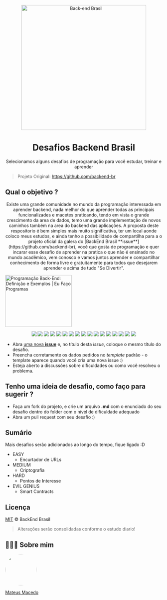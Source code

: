 <p align="center">
 <img src="https://avatars3.githubusercontent.com/u/30732658" width="400" alt="Back-end Brasil">
</p>
<h1 align="center">Desafios Backend Brasil </h1>
<p align="center">Selecionamos alguns desafios de programação para você estudar, treinar e aprender</p>

>Projeto Original: <https://github.com/backend-br>

## Qual o objetivo ?
<p style="text-align: center;">
Existe uma grande comunidade no mundo da programação interessada em aprender backend, nada melhor do que aprender todas as principais funcionalizades e macetes praticando, tendo em vista o grande crescimento da area de dados, temo uma grande implementação de novos caminhos também na area do backend das aplicações. A proposta deste respositorio é bem simples mais muito significativa, ter um local aonde coloco meus estudos, e ainda tenho a possibilidade de compartilha para a o projeto oficial da galera do [BackEnd Brasil **issue**](https://github.com/backend-br), você que gosta de programação e quer incarar esse desafio de aprender na pratica o que não é ensinado no mundo acadêmico, vem conosco e vamos juntos aprender e compartilhar conhecimento de forma livre e gratuitamente para todos que desejarem aprender e acima de tudo "Se Divertir".
</p>
<img alt="Programação Back-End: Definição e Exemplos | Eu Faço Programas" class="n3VNCb" src="https://eufacoprogramas.com/wp-content/uploads/2018/10/front-end-definicao.jpg" data-noaft="1" jsname="HiaYvf" jsaction="load:XAeZkd;" style="width: 212.789px; height: 166px; margin: 0px;">

<p align="center">
<img src="https://img.shields.io/badge/java%20-FF0000.svg?&style=for-the-badge&logo=java&logoColor=white"/>
<img src="https://img.shields.io/badge/javascript%20-%23323330.svg?&style=for-the-badge&logo=javascript&logoColor=%23F7DF1E"/>
<img src="https://img.shields.io/badge/angular%20-FF0000.svg?&style=for-the-badge&logo=angular&logoColor=white"/>
<img src="https://img.shields.io/badge/react%20-%2320232a.svg?&style=for-the-badge&logo=react&logoColor=%2361DAFB"/>
<img src="https://img.shields.io/badge/react_native%20-%2320232a.svg?&style=for-the-badge&logo=react&logoColor=%2361DAFB"/>
<img src="https://img.shields.io/badge/node.js%20-%2343853D.svg?&style=for-the-badge&logo=node.js&logoColor=white"/>
<img src="https://img.shields.io/badge/typescript%20-%23007ACC.svg?&style=for-the-badge&logo=typescript&logoColor=white"/>
<img src="https://img.shields.io/badge/kotlin%20-%23007ACC.svg?&style=for-the-badge&logo=kotlin&logoColor=white"/>
<img src="https://img.shields.io/badge/elixir%20-314690.svg?&style=for-the-badge&logo=elixir&logoColor=violet"/>
<img src="https://img.shields.io/badge/ruby%20-FF0000.svg?&style=for-the-badge&logo=ruby&logoColor=white"/>
<img src="https://img.shields.io/badge/go%20-87CEFA.svg?&style=for-the-badge&logo=go&logoColor=white"/>
<img src="https://img.shields.io/badge/python%20-314690.svg?&style=for-the-badge&logo=python&logoColor=blue&&yellow=blue"/>
<img src="https://img.shields.io/badge/.NET%20-314690.svg?&style=for-the-badge&logo=.NET&logoColor=white"/>
<img src="https://img.shields.io/badge/vue.js%20-%2343853D.svg?&style=for-the-badge&logo=vue.js&logoColor=white"/>
<img src="https://img.shields.io/badge/php%20-314690.svg?&style=for-the-badge&logo=php&logoColor=blue"/>
<img src="https://img.shields.io/badge/perl%20-314690.svg?&style=for-the-badge&logo=perl&logoColor=informational"/>
<img src="https://img.shields.io/badge/scala%20-314690.svg?&style=for-the-badge&logo=scala&logoColor=red"/>
</p>

- Abra [uma nova **issue**](https://github.com/backend-br/desafios/issues/new) e, no título  desta _issue_, coloque o mesmo título do desafio.
- Preencha corretamente os dados pedidos no _template_ padrão - o template aparece quando você cria uma nova issue :)
- Esteja aberto a discussões sobre dificuldades ou como você resolveu o problema.


## Tenho uma ideia de desafio, como faço para sugerir ?
- Faça um fork do projeto, e crie um arquivo **.md** com o enunciado do seu desafio dentro do folder com o nível de dificuldade adequado
- Abra um pull request com seu desafio :)


## Sumário
Mais desafios serão adicionados ao longo do tempo, fique ligado :D
 * EASY
   * Encurtador de URLs
 * MEDIUM
   * Criptografia
 * HARD
   * Pontos de Interesse
 * EVIL GENIUS
   * Smart Contracts

## Licença

[MIT](/LICENSE) &copy; BackEnd Brasil

>Alterações serão consolidadas conforme o estudo diario!

## 👨🏻‍🚀 Sobre mim
<a href="https://www.linkedin.com/in/mateus-macedo-937a32163/">
 <img style="border-radius:50%" width="100px; "src="https://avatars.githubusercontent.com/u/63172367?s=460&u=11fd26ea8a7f5663d7707d7ef254e4f8bfca1b05&v=4"/>
 <p>Mateus Macedo</p>
</a>
